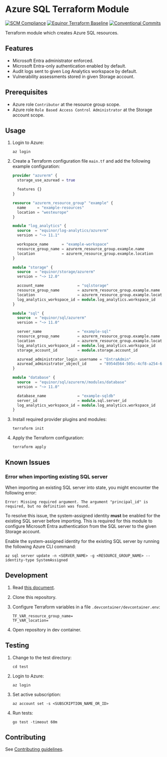# Azure SQL Terraform Module

[![SCM Compliance](https://scm-compliance-api.radix.equinor.com/repos/equinor/terraform-azurerm-sql/badge)](https://scm-compliance-api.radix.equinor.com/repos/equinor/terraform-azurerm-sql/badge)
[![Equinor Terraform Baseline](https://img.shields.io/badge/Equinor%20Terraform%20Baseline-1.0.0-blueviolet)](https://github.com/equinor/terraform-baseline)
[![Conventional Commits](https://img.shields.io/badge/Conventional%20Commits-1.0.0-yellow.svg)](https://conventionalcommits.org)

Terraform module which creates Azure SQL resources.

## Features

- Microsoft Entra administrator enforced.
- Microsoft Entra-only authentication enabled by default.
- Audit logs sent to given Log Analytics workspace by default.
- Vulnerability assessments stored in given Storage account.

## Prerequisites

- Azure role `Contributor` at the resource group scope.
- Azure role `Role Based Access Control Administrator` at the Storage account scope.

## Usage

1. Login to Azure:

    ```console
    az login
    ```

1. Create a Terraform configuration file `main.tf` and add the following example configuration:

    ```terraform
    provider "azurerm" {
      storage_use_azuread = true

      features {}
    }

    resource "azurerm_resource_group" "example" {
      name     = "example-resources"
      location = "westeurope"
    }

    module "log_analytics" {
      source  = "equinor/log-analytics/azurerm"
      version = "~> 11.1"

      workspace_name      = "example-workspace"
      resource_group_name = azurerm_resource_group.example.name
      location            = azurerm_resource_group.example.location
    }

    module "storage" {
      source  = "equinor/storage/azurerm"
      version = "~> 12.0"

      account_name               = "sqlstorage"
      resource_group_name        = azurerm_resource_group.example.name
      location                   = azurerm_resource_group.example.location
      log_analytics_workspace_id = module.log_analytics.workspace_id
    }

    module "sql" {
      source  = "equinor/sql/azurerm"
      version = "~> 11.0"

      server_name                = "example-sql"
      resource_group_name        = azurerm_resource_group.example.name
      location                   = azurerm_resource_group.example.location
      log_analytics_workspace_id = module.log_analytics.workspace_id
      storage_account_id         = module.storage.account_id

      azuread_administrator_login_username = "EntraAdmin"
      azuread_administrator_object_id      = "8954d564-505c-4cf8-a254-69e3b0facff2"
    }

    module "database" {
      source  = "equinor/sql/azurerm//modules/database"
      version = "~> 11.0"

      database_name              = "example-sqldb"
      server_id                  = module.sql.server_id
      log_analytics_workspace_id = module.log_analytics.workspace_id
    }
    ```

1. Install required provider plugins and modules:

    ```console
    terraform init
    ```

1. Apply the Terraform configuration:

    ```console
    terraform apply
    ```

## Known Issues

### Error when importing existing SQL server

When importing an existing SQL server into state, you might encounter the following error:

```plaintext
Error: Missing required argument. The argument "principal_id" is required, but no definition was found.
```

To resolve this issue, the system-assigned identity **must** be enabled for the existing SQL server before importing. This is required for this module to configure Microsoft Entra authentication from the SQL server to the given Storage account.

Enable the system-assigned identity for the existing SQL server by running the following Azure CLI command:

```console
az sql server update -n <SERVER_NAME> -g <RESOURCE_GROUP_NAME> --identity-type SystemAssigned
```

## Development

1. Read [this document](https://code.visualstudio.com/docs/devcontainers/containers).

1. Clone this repository.

1. Configure Terraform variables in a file `.devcontainer/devcontainer.env`:

    ```env
    TF_VAR_resource_group_name=
    TF_VAR_location=
    ```

1. Open repository in dev container.

## Testing

1. Change to the test directory:

    ```console
    cd test
    ```

1. Login to Azure:

    ```console
    az login
    ```

1. Set active subscription:

    ```console
    az account set -s <SUBSCRIPTION_NAME_OR_ID>
    ```

1. Run tests:

    ```console
    go test -timeout 60m
    ```

## Contributing

See [Contributing guidelines](https://github.com/equinor/terraform-baseline/blob/main/CONTRIBUTING.md).
